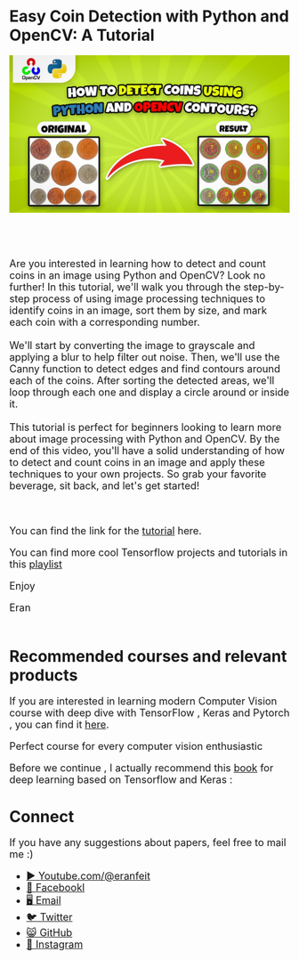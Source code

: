 # Easy Coin Detection with Python and OpenCV: A Tutorial

<p align="center">
  <img width="800" src="How to detect coins using Python and OpenCv contours (1).jpg" "image">
</p>

##
<br/><br/> 

<font size= "4" >
Are you interested in learning how to detect and count coins in an image using Python and OpenCV? Look no further! In this tutorial, we'll walk you through the step-by-step process of using image processing techniques to identify coins in an image, sort them by size, and mark each coin with a corresponding number.
<br/><br/> 
We'll start by converting the image to grayscale and applying a blur to help filter out noise. Then, we'll use the Canny function to detect edges and find contours around each of the coins. After sorting the detected areas, we'll loop through each one and display a circle around or inside it.
<br/><br/> 
This tutorial is perfect for beginners looking to learn more about image processing with Python and OpenCV. By the end of this video, you'll have a solid understanding of how to detect and count coins in an image and apply these techniques to your own projects. So grab your favorite beverage, sit back, and let's get started!

<br/><br/> 
You can find the link for the [tutorial](https://youtu.be/_Coth4YESzk) here. 

You can find more cool Tensorflow projects and tutorials in this [playlist](https://www.youtube.com/watch?v=fd1msoIpM5Q&list=PLdkryDe59y4bxVvpexwR6PMTHH6_vFXjA)

Enjoy

Eran
<br/><br/> 

</font>

# Recommended courses and relevant products 
<font size= "4" >

If you are interested in learning modern Computer Vision course with deep dive with TensorFlow , Keras and Pytorch , you can find it [here](http://bit.ly/3HeDy1V).

Perfect course for every computer vision enthusiastic

Before we continue , I actually recommend this [book](https://amzn.to/3STWZ2N) for deep learning based on Tensorflow and Keras : 



</font>

# Connect

<font size= "4" >
If you have any suggestions about papers, feel free to mail me :)

- [▶️ Youtube.com/@eranfeit](youtube.com/@eranfeit?sub_confirmation=1)
- [🐙 Facebookl](https://www.facebook.com/groups/3080601358933585)
- [🖥️ Email](mailto:feitgemel@gmail.com)
- [🐦 Twitter](https://twitter.com/eran_feit )
- [😸 GitHub](https://github.com/feitgemel)
- [📸 Instagram](https://www.instagram.com/eran_feit/)
</font>

